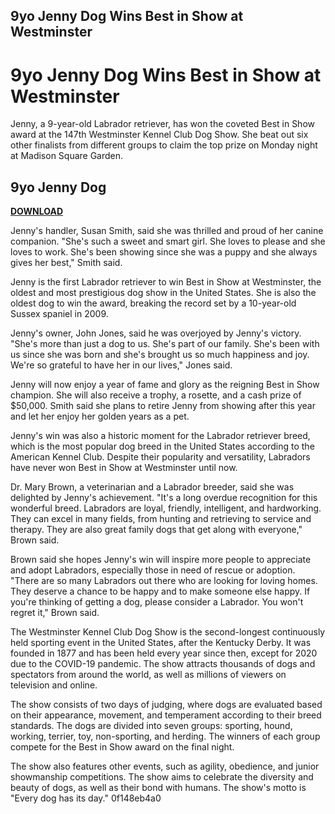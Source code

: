 ## 9yo Jenny Dog Wins Best in Show at Westminster

  
# 9yo Jenny Dog Wins Best in Show at Westminster
 
Jenny, a 9-year-old Labrador retriever, has won the coveted Best in Show award at the 147th Westminster Kennel Club Dog Show. She beat out six other finalists from different groups to claim the top prize on Monday night at Madison Square Garden.
 
## 9yo Jenny Dog


[**DOWNLOAD**](https://www.google.com/url?q=https%3A%2F%2Furllie.com%2F2tKk88&sa=D&sntz=1&usg=AOvVaw1Qt45KYcJxEe37cEgxKbTg)

 
Jenny's handler, Susan Smith, said she was thrilled and proud of her canine companion. "She's such a sweet and smart girl. She loves to please and she loves to work. She's been showing since she was a puppy and she always gives her best," Smith said.
 
Jenny is the first Labrador retriever to win Best in Show at Westminster, the oldest and most prestigious dog show in the United States. She is also the oldest dog to win the award, breaking the record set by a 10-year-old Sussex spaniel in 2009.
 
Jenny's owner, John Jones, said he was overjoyed by Jenny's victory. "She's more than just a dog to us. She's part of our family. She's been with us since she was born and she's brought us so much happiness and joy. We're so grateful to have her in our lives," Jones said.
 
Jenny will now enjoy a year of fame and glory as the reigning Best in Show champion. She will also receive a trophy, a rosette, and a cash prize of $50,000. Smith said she plans to retire Jenny from showing after this year and let her enjoy her golden years as a pet.
  
Jenny's win was also a historic moment for the Labrador retriever breed, which is the most popular dog breed in the United States according to the American Kennel Club. Despite their popularity and versatility, Labradors have never won Best in Show at Westminster until now.
 
Dr. Mary Brown, a veterinarian and a Labrador breeder, said she was delighted by Jenny's achievement. "It's a long overdue recognition for this wonderful breed. Labradors are loyal, friendly, intelligent, and hardworking. They can excel in many fields, from hunting and retrieving to service and therapy. They are also great family dogs that get along with everyone," Brown said.
 
Brown said she hopes Jenny's win will inspire more people to appreciate and adopt Labradors, especially those in need of rescue or adoption. "There are so many Labradors out there who are looking for loving homes. They deserve a chance to be happy and to make someone else happy. If you're thinking of getting a dog, please consider a Labrador. You won't regret it," Brown said.
  
The Westminster Kennel Club Dog Show is the second-longest continuously held sporting event in the United States, after the Kentucky Derby. It was founded in 1877 and has been held every year since then, except for 2020 due to the COVID-19 pandemic. The show attracts thousands of dogs and spectators from around the world, as well as millions of viewers on television and online.
 
The show consists of two days of judging, where dogs are evaluated based on their appearance, movement, and temperament according to their breed standards. The dogs are divided into seven groups: sporting, hound, working, terrier, toy, non-sporting, and herding. The winners of each group compete for the Best in Show award on the final night.
 
The show also features other events, such as agility, obedience, and junior showmanship competitions. The show aims to celebrate the diversity and beauty of dogs, as well as their bond with humans. The show's motto is "Every dog has its day."
 0f148eb4a0
